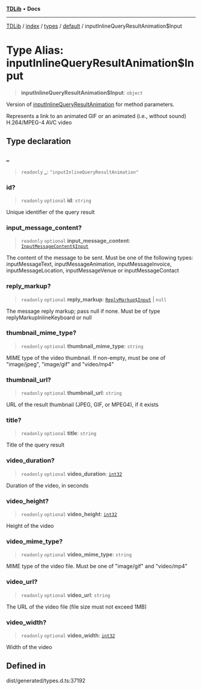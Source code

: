 [**TDLib**](../../../../../../README.md) • **Docs**

***

[TDLib](../../../../../../modules.md) / [index](../../../../../README.md) / [types](../../../README.md) / [default](../README.md) / inputInlineQueryResultAnimation$Input

# Type Alias: inputInlineQueryResultAnimation$Input

> **inputInlineQueryResultAnimation$Input**: `object`

Version of [inputInlineQueryResultAnimation](inputInlineQueryResultAnimation.md) for method parameters.

Represents a link to an animated GIF or an animated (i.e., without sound) H.264/MPEG-4 AVC video

## Type declaration

### \_

> `readonly` **\_**: `"inputInlineQueryResultAnimation"`

### id?

> `readonly` `optional` **id**: `string`

Unique identifier of the query result

### input\_message\_content?

> `readonly` `optional` **input\_message\_content**: [`InputMessageContent$Input`](InputMessageContent$Input.md)

The content of the message to be sent. Must be one of the following types: inputMessageText, inputMessageAnimation, inputMessageInvoice, inputMessageLocation, inputMessageVenue or inputMessageContact

### reply\_markup?

> `readonly` `optional` **reply\_markup**: [`ReplyMarkup$Input`](ReplyMarkup$Input.md) \| `null`

The message reply markup; pass null if none. Must be of type replyMarkupInlineKeyboard or null

### thumbnail\_mime\_type?

> `readonly` `optional` **thumbnail\_mime\_type**: `string`

MIME type of the video thumbnail. If non-empty, must be one of "image/jpeg", "image/gif" and "video/mp4"

### thumbnail\_url?

> `readonly` `optional` **thumbnail\_url**: `string`

URL of the result thumbnail (JPEG, GIF, or MPEG4), if it exists

### title?

> `readonly` `optional` **title**: `string`

Title of the query result

### video\_duration?

> `readonly` `optional` **video\_duration**: [`int32`](int32-1.md)

Duration of the video, in seconds

### video\_height?

> `readonly` `optional` **video\_height**: [`int32`](int32-1.md)

Height of the video

### video\_mime\_type?

> `readonly` `optional` **video\_mime\_type**: `string`

MIME type of the video file. Must be one of "image/gif" and "video/mp4"

### video\_url?

> `readonly` `optional` **video\_url**: `string`

The URL of the video file (file size must not exceed 1MB)

### video\_width?

> `readonly` `optional` **video\_width**: [`int32`](int32-1.md)

Width of the video

## Defined in

dist/generated/types.d.ts:37192
